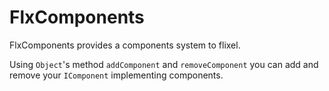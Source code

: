 # FlxComponents

FlxComponents provides a components system to flixel.

Using `Object`'s method `addComponent` and `removeComponent`
you can add and remove your `IComponent` implementing components.
